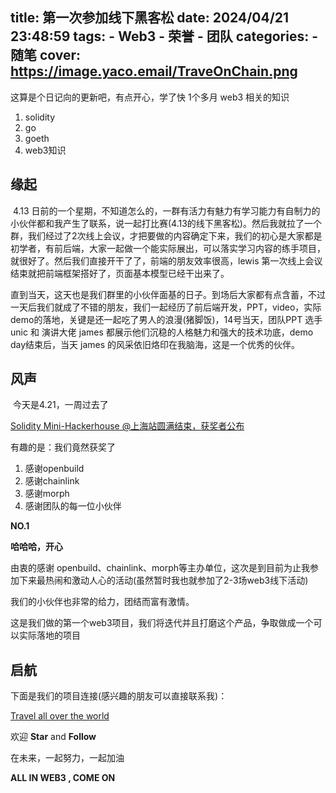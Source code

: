 title: 第一次参加线下黑客松
date: 2024/04/21 23:48:59
tags: 
    - Web3
    - 荣誉
    - 团队
categories: 
    - 随笔
cover: https://image.yaco.email/TraveOnChain.png
---

这算是个日记向的更新吧，有点开心，学了快 1个多月 web3 相关的知识

1. solidity
2. go
3. goeth
4. web3知识

## 缘起

​        4.13 日前的一个星期，不知道怎么的，一群有活力有魅力有学习能力有自制力的小伙伴都和我产生了联系，说一起打比赛(4.13的线下黑客松)。然后我就拉了一个群，我们经过了2次线上会议，才把要做的内容确定下来，我们的初心是大家都是初学者，有前后端，大家一起做一个能实际展出，可以落实学习内容的练手项目，就很好了。然后我们直接开干了了，前端的朋友效率很高，lewis 第一次线上会议结束就把前端框架搭好了，页面基本模型已经干出来了。

​       直到当天，这天也是我们群里的小伙伴面基的日子。到场后大家都有点含蓄，不过一天后我们就成了不错的朋友，我们一起经历了前后端开发，PPT，video，实际demo的落地，关键是还一起吃了男人的浪漫(猪脚饭)，14号当天，团队PPT 选手 unic 和 演讲大佬 james 都展示他们沉稳的人格魅力和强大的技术功底，demo day结束后，当天 james 的风采依旧烙印在我脑海，这是一个优秀的伙伴。

## 风声

​        今天是4.21，一周过去了

[Solidity Mini-Hackerhouse @上海站圆满结束，获奖者公布](https://mp.weixin.qq.com/s/t3I7_uPr5aEEoYsjVTS31Q)

有趣的是：我们竟然获奖了

1. 感谢openbuild
2. 感谢chainlink
3. 感谢morph
4. 感谢团队的每一位小伙伴

**NO.1**

**哈哈哈，开心**

由衷的感谢 openbuild、chainlink、morph等主办单位，这次是到目前为止我参加下来最热闹和激动人心的活动(虽然暂时我也就参加了2-3场web3线下活动)
  	
我们的小伙伴也非常的给力，团结而富有激情。
  	
这是我们做的第一个web3项目，我们将迭代并且打磨这个产品，争取做成一个可以实际落地的项目

## 启航

下面是我们的项目连接(感兴趣的朋友可以直接联系我)：

[Travel all over the world](https://github.com/composable-NFT/Documentation)

欢迎 **Star** and **Follow**

在未来，一起努力，一起加油

**ALL IN WEB3 , COME ON**
